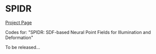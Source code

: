 # SPIDR

[Project Page](https://github.com/nexuslrf/SPIDR_webpage)

Codes for: "SPIDR: SDF-based Neural Point Fields for Illumination and Deformation"

To be released...
